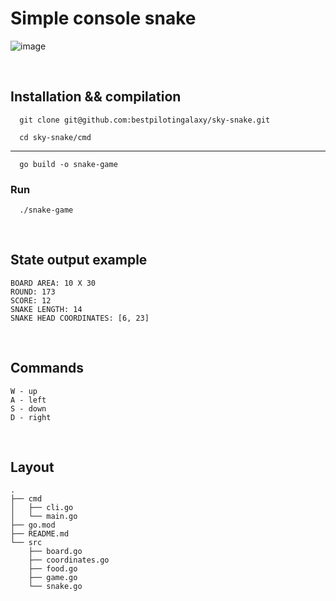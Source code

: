 # Simple console snake

![image](https://user-images.githubusercontent.com/59182467/131235146-093c1693-4f40-4480-b9ee-35b13eaf2331.png)


&nbsp;

## Installation && compilation

      git clone git@github.com:bestpilotingalaxy/sky-snake.git
      
      cd sky-snake/cmd


---
      go build -o snake-game
      
### Run      
      ./snake-game
      
      
&nbsp;

## State output example

```
BOARD AREA: 10 X 30
ROUND: 173
SCORE: 12
SNAKE LENGTH: 14
SNAKE HEAD COORDINATES: [6, 23]
```

&nbsp;

## Commands

```
W - up
A - left
S - down
D - right
```
&nbsp;

## Layout

```
.
├── cmd
│   ├── cli.go
│   └── main.go
├── go.mod
├── README.md
└── src
    ├── board.go
    ├── coordinates.go
    ├── food.go
    ├── game.go
    └── snake.go
```
